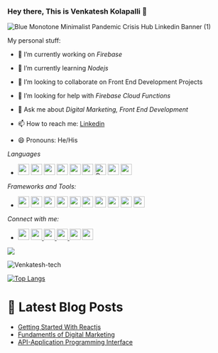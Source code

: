 ### Hey there, This is Venkatesh Kolapalli 👋
![Blue Monotone Minimalist Pandemic Crisis Hub Linkedin Banner (1)](https://user-images.githubusercontent.com/70833350/156772324-ef02804a-f1e1-408e-827c-6fa17ca69948.png)


My personal stuff:

- 🔭 I’m currently working on  *Firebase*

- 🌱 I’m currently learning  *Nodejs*
 
- 👯 I’m looking to collaborate on  Front End Development Projects

- 🤔 I’m looking for help with *Firebase Cloud Functions*

- 💬 Ask me about *Digital Marketing, Front End Development*
 
- 📫 How to reach me: [Linkedin](https://www.linkedin.com/in/venkatesh-kolapalli-8011081b5)
 
- 😄 Pronouns: He/His


*Languages*
 * <img src ="https://img.shields.io/badge/Java-ED8B00?style=for-the-badge&logo=java&logoColor=white" height=25>  <img src ="https://img.shields.io/badge/python-%233776AB.svg?&style=flat&logo=python&logoColor=white" height=25> <img src="https://img.shields.io/badge/JavaScript-F7DF1E?style=flat&logo=javascript&logoColor=black" height=25> <img src ="https://img.shields.io/badge/c++%20-%2300599C.svg?&style=flat&logo=c%2B%2B&logoColor=white" height=25> <img src ="https://img.shields.io/badge/html5%20-%23E34F26.svg?&style=flat&logo=html5&logoColor=white" height=25> <img src ="https://img.shields.io/badge/css3%20-%231572B6.svg?&style=flat&logo=css3&logoColor=white" height=25> <img alt="React" src="https://img.shields.io/badge/-ReactJs-61DAFB?logo=react&logoColor=white&style=flat" height=25> <img src="https://img.shields.io/badge/MySQL-00000F?style=flat&logo=mysql&logoColor=white" height=25> <img src="https://img.shields.io/badge/MongoDB-4EA94B?style=flat&logo=mongodb&logoColor=white" height=25 /> 

*Frameworks and Tools:*
 * <img src="https://img.shields.io/badge/GitHub-100000?style=flat&logo=github&logoColor=white" height=25 /> <img src="https://img.shields.io/badge/Visual_Studio_Code-0078D4?style=flat&logo=visual%20studio%20code&logoColor=white" height=25 /> <img src="https://img.shields.io/badge/Git-F05032?style=flat&logo=git&logoColor=white" height=25 /> <img src="https://img.shields.io/badge/Bootstrap-563D7C?style=flat&logo=bootstrap&logoColor=white" height=25 >  <img src="https://img.shields.io/badge/npm-CB3837?style=flat&logo=npm&logoColor=white" height=25/> <img src="https://img.shields.io/badge/Material--UI-0081CB?style=flat&logo=material-ui&logoColor=white" height=25/>   <img src="https://img.shields.io/badge/Redux-593D88?style=flat&logo=redux&logoColor=white" height=25 /> <img src="https://img.shields.io/badge/firebase-ffca28?style=flat&logo=firebase&logoColor=black" height=25 />  <img src="https://img.shields.io/badge/-Materialize--css-ff69b4" height=25 /> <img src="https://img.shields.io/badge/Node.js-339933?style=for-the-badge&logo=nodedotjs&logoColor=white" height=25 /> 

*Connect with me:*
 * <p><a href="https://twitter.com/VenkateshKolap3?s=08"><img src="https://aleen42.github.io/badges/src/twitter.svg" height=25></a> <a href="https://www.linkedin.com/in/venkatesh-kolapalli-8011081b5/"><img src="https://img.shields.io/badge/linkedin-%230077B5.svg?&style=for-the-badge&logo=linkedin&logoColor=white" height=25> <a href="https://www.instagram.com/_always_venkatesh/"><img src="https://img.shields.io/badge/instagram-%23E4405F.svg?&style=for-the-badge&logo=instagram&logoColor=white" height=25> <a href="https://stackoverflow.com/users/14426154/naga-venkatesh-kolapalli"><img src="https://aleen42.github.io/badges/src/stackoverflow.svg" height=25> <a href="https://kolapallinagavenkatesh.medium.com/"><img src="https://aleen42.github.io/badges/src/medium.svg" height=25></a> </a> <a href="kolapallinagavenkatesh@gmail.com"><img src="https://img.shields.io/badge/Gmail-D14836?style=for-the-badge&logo=gmail&logoColor=white" height=25></a>
</p> 


![](http://estruyf-github.azurewebsites.net/api/VisitorHit?user=Venkatesh-tech&repo=github-visitors-badge&countColorcountColor&countColor=%237B1E7A)

  <img src="https://github-readme-stats.vercel.app/api?username=Venkatesh-tech&show_icons=true&theme=gotham" alt="Venkatesh-tech" />

[![Top Langs](https://github-readme-stats.vercel.app/api/top-langs/?username=Venkatesh-tech&layout=compact)](https://github.com/venkatesh-tech/Venkatesh-tech)

# 📩 Latest Blog Posts 
<!-- BLOG-POST-LIST:START -->
- [Getting Started With Reactjs](https://medium.com/@kolapallinagavenkatesh/getting-started-with-reactjs-837f62788bad) 
- [Fundamentls of Digital Marketing](https://kolapallinagavenkatesh.medium.com/fundamentals-of-digital-marketing-beginner-guide-c21f5da3c91)
- [API-Application Programming Interface](https://kolapallinagavenkatesh.medium.com/api-application-programming-interface-types-specifications-testing-tools-842df6dab587)

<!-- BLOG-POST-LIST:END -->



  
